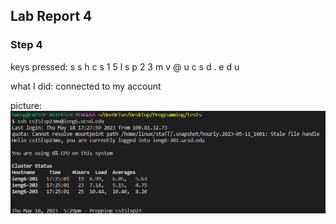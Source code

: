 <h2>Lab Report 4</h2>

<h3>Step 4</h3>

keys pressed: s s h c s 1 5 l s p 2 3 m v @ u c s d . e d u <enter>
  
what I did: connected to my account
  
picture: ![Image](login.png)
